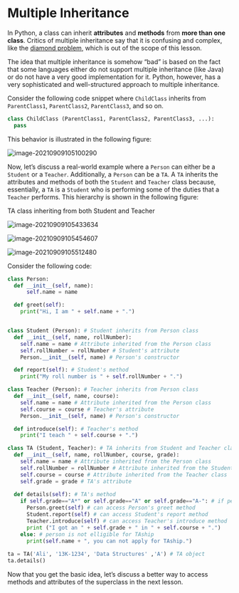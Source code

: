 # Multiple Inheritance

In Python, a class can inherit **attributes** and **methods** from **more than one class**. Critics of multiple inheritance say that it is confusing and complex, like the [diamond problem](https://en.wikipedia.org/wiki/Multiple_inheritance), which is out of the scope of this lesson.

The idea that multiple inheritance is somehow “bad” is based on the fact that some languages either do not support multiple inheritance (like Java) or do not have a very good implementation for it. Python, however, has a very sophisticated and well-structured approach to multiple inheritance.

Consider the following code snippet where `ChildClass` inherits from `ParentClass1`, `ParentClass2`, `ParentClass3`, and so on.

``` python
class ChildClass (ParentClass1, ParentClass2, ParentClass3, ...):
  pass
```

This behavior is illustrated in the following figure:

![image-20210909105100290](C:\Users\DEMO\AppData\Roaming\Typora\typora-user-images\image-20210909105100290.png)

Now, let’s discuss a real-world example where a `Person` can either be a `Student` or a `Teacher`. Additionally, a `Person` can be a `TA`. A `TA` inherits the attributes and methods of both the `Student` and `Teacher` class because, essentially, a `TA` is a `Student` who is performing some of the duties that a `Teacher` performs. This hierarchy is shown in the following figure:



TA class inheriting from both Student and Teacher

![image-20210909105433634](C:\Users\DEMO\AppData\Roaming\Typora\typora-user-images\image-20210909105433634.png)

![image-20210909105454607](C:\Users\DEMO\AppData\Roaming\Typora\typora-user-images\image-20210909105454607.png)

![image-20210909105512480](C:\Users\DEMO\AppData\Roaming\Typora\typora-user-images\image-20210909105512480.png)

Consider the following code:

``` python
class Person:
  def __init__(self, name):
      self.name = name

  def greet(self):
    print("Hi, I am " + self.name + ".")


class Student (Person): # Student inherits from Person class
  def __init__(self, name, rollNumber):
    self.name = name # Attribute inherited from the Person class
    self.rollNumber = rollNumber # Student's attribute
    Person.__init__(self, name) # Person's constructor

  def report(self): # Student's method
    print("My roll number is " + self.rollNumber + ".")

class Teacher (Person): # Teacher inherits from Person class
  def __init__(self, name, course):
    self.name = name # Attribute inherited from the Person class
    self.course = course # Teacher's attribute
    Person.__init__(self, name) # Person's constructor   

  def introduce(self): # Teacher's method
    print("I teach " + self.course + ".")

class TA (Student, Teacher): # TA inherits from Student and Teacher class
  def __init__(self, name, rollNumber, course, grade):
    self.name = name # Attribute inherited from the Person class
    self.rollNumber = rollNumber # Attribute inherited from the Student class
    self.course = course # Attribute inherited from the Teacher class
    self.grade = grade # TA's attribute
    
  def details(self): # TA's method
    if self.grade=="A*" or self.grade=="A" or self.grade=="A-": # if person is elligible for TAship
      Person.greet(self) # can access Person's greet method
      Student.report(self) # can access Student's report method
      Teacher.introduce(self) # can access Teacher's introduce method
      print ("I got an " + self.grade + " in " + self.course + ".")
    else: # person is not elligible for TAship
      print(self.name + ", you can not apply for TAship.")
    
ta = TA('Ali', '13K-1234', 'Data Structures' ,'A') # TA object
ta.details()
```

Now that you get the basic idea, let’s discuss a better way to access methods and attributes of the superclass in the next lesson.

